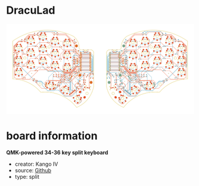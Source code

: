 # DracuLad

![preview](./draculad_preview.png)

# board information
**QMK-powered 34-36 key split keyboard**

- creator: Kango IV
- source: [Github](https://github.com/MangoIV/dracuLad)
- type: split

